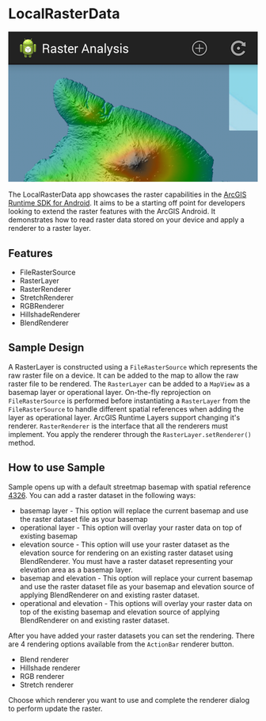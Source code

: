 # LocalRasterData

![Local Raster Data App](local-raster-data.png)

The LocalRasterData app showcases the raster capabilities in the [ArcGIS Runtime SDK for Android](https://developers.arcgis.com/en/android/). It aims to be a starting off point for developers looking to extend the raster features with the ArcGIS Android. It demonstrates how to read raster data stored on your device and apply a renderer to a raster layer.

## Features
* FileRasterSource
* RasterLayer
* RasterRenderer
* StretchRenderer
* RGBRenderer
* HillshadeRenderer
* BlendRenderer

## Sample Design
A RasterLayer is constructed using a ```FileRasterSource``` which represents the raw raster file on a device. It can be added to the map to allow the raw raster file to be rendered. The ```RasterLayer``` can be added to a ```MapView``` as a basemap layer or operational layer. On-the-fly reprojection on ```FileRasterSource``` is performed before instantiating a ```RasterLayer``` from the ```FileRasterSource``` to handle different spatial references when adding the layer as operational layer.  ArcGIS Runtime Layers support changing it's renderer.  ```RasterRenderer``` is the interface that all the renderers must implement. You apply the renderer through the ```RasterLayer.setRenderer()``` method.

## How to use Sample
Sample opens up with a default streetmap basemap with spatial reference [4326](http://spatialreference.org/ref/epsg/wgs-84/).  You can add a raster dataset in the following ways:

* basemap layer - This option will replace the current basemap and use the raster dataset file as your basemap
* operational layer - This option will overlay your raster data on top of existing basemap
* elevation source - This option will use your raster dataset as the elevation source for rendering on an existing raster dataset using BlendRenderer. You must have a raster dataset representing your elevation area as a basemap layer.
* basemap and elevation - This option will replace your current basemap and use the raster dataset file as your basemap and elevation source of applying BlendRenderer on and existing raster dataset.
* operational and elevation - This options will overlay your raster data on top of the  existing basemap and elevation source of applying BlendRenderer on and existing raster dataset.

After you have added your raster datasets you can set the rendering.  There are 4 rendering options available from the ```ActionBar``` renderer button.

* Blend renderer
* Hillshade renderer
* RGB renderer
* Stretch renderer

Choose which renderer you want to use and complete the renderer dialog to perform update the raster.  

